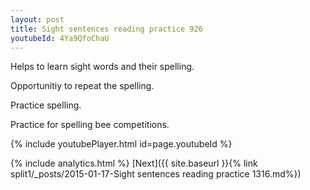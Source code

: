 ```yaml
---
layout: post
title: Sight sentences reading practice 926
youtubeId: 4Ya9QfoChaU
---
```

 
 
Helps to learn sight words and their spelling.

Opportunitiy to repeat the spelling. 

Practice spelling. 
 
Practice for spelling bee competitions. 
 
{% include youtubePlayer.html id=page.youtubeId %}
 
 
{% include analytics.html %} 
[Next]({{ site.baseurl }}{% link  split1/_posts/2015-01-17-Sight sentences reading practice 1316.md%})
 
